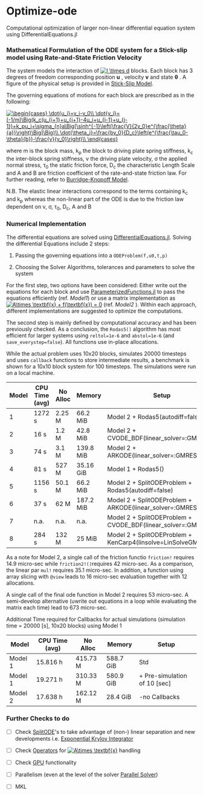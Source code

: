 # Optimize-ode
Computational optimization of  larger non-linear differential equation system using DifferentialEquations.jl

### Mathematical Formulation of the ODE system for a Stick-slip model using Rate-and-State Friction Velocity

The system models the interaction of <a href="https://www.codecogs.com/eqnedit.php?latex=l&space;\times&space;d" target="_blank"><img src="https://latex.codecogs.com/gif.latex?l&space;\times&space;d" title="l \times d" /></a>  blocks. Each block has 3 degrees of freedom corresponding position **u** , velocity **v** and state **&theta;** . A figure of the physical setup is provided in [Stick-Slip Model](/figures/RSA.pdf).

The governing equations of motions for each block are prescribed as in the following:

<a href="https://www.codecogs.com/eqnedit.php?latex=\begin{cases}&space;\dot{u_i}=v_i-v_0\\&space;\dot{v_i}=(-1/m)\Big(k_c(u_{i&plus;1}&plus;u_{j&plus;1}-4u_i&plus;u_{i-1}&plus;u_{j-1})&plus;k_pu_i&plus;\sigma_{n}a\Big[\sinh^{-1}\left(\frac{V}{2v_0}e^{\frac{\theta}{a}}\right)\Big]\Big)\\&space;\dot{\theta_i}=\frac{bv_0}{D_c}\left(e^{\frac{\tau_0-\theta}{b}}-\frac{v}{v_0}\right)\\&space;\end{cases}" target="_blank"><img src="https://latex.codecogs.com/gif.latex?\begin{cases}&space;\dot{u_i}=v_i-v_0\\&space;\dot{v_i}=(-1/m)\Big(k_c(u_{i&plus;1}&plus;u_{j&plus;1}-4u_i&plus;u_{i-1}&plus;u_{j-1})&plus;k_pu_i&plus;\sigma_{n}a\Big[\sinh^{-1}\left(\frac{V}{2v_0}e^{\frac{\theta}{a}}\right)\Big]\Big)\\&space;\dot{\theta_i}=\frac{bv_0}{D_c}\left(e^{\frac{\tau_0-\theta}{b}}-\frac{v}{v_0}\right)\\&space;\end{cases}" title="\begin{cases} \dot{u_i}=v_i-v_0\\ \dot{v_i}=(-1/m)\Big(k_c(u_{i+1}+u_{j+1}-4u_i+u_{i-1}+u_{j-1})+k_pu_i+\sigma_{n}a\Big[\sinh^{-1}\left(\frac{V}{2v_0}e^{\frac{\theta}{a}}\right)\Big]\Big)\\ \dot{\theta_i}=\frac{bv_0}{D_c}\left(e^{\frac{\tau_0-\theta}{b}}-\frac{v}{v_0}\right)\\ \end{cases}" /></a>


where m is the block mass, k<sub>p</sub> the block to driving plate spring stiffness, k<sub>c</sub> the inter-block spring stiffness, &nu; the driving plate velocity, &sigma; the applied normal stress, &tau;<sub>0</sub> the static friction force, D<sub>c</sub> the characteristic Length Scale and A and B are friction coefficient of the rate-and-state friction law. For further reading, refer to [Burridge-Knopoff Model](https://pubs.geoscienceworld.org/ssa/bssa/article/57/3/341/116471/model-and-theoretical-seismicity).

N.B. The elastic linear interactions correspond to the terms containing k<sub>c</sub> and k<sub>p</sub> whereas the non-linear part of the ODE is due to the friction law dependent on &nu;, &sigma;, &tau;<sub>0</sub>, D<sub>c</sub>, A and B


### Numerical Implementation

The differential equations are solved using [DifferentialEquations.jl](https://github.com/JuliaDiffEq/DifferentialEquations.jl). Solving the differential Equations include 2 steps:

1. Passing the governing equations into a `ODEProblem(f,u0,t,p)`

1. Choosing the Solver Algorithms, tolerances and parameters to solve the system

For the first step, two options have been considered: Either write out the equations for each block and use [ParameterizedFunctions.jl](https://github.com/JuliaDiffEq/ParameterizedFunctions.jl) to pass the equations efficiently (ref. *Model1*) or use a matrix implementation as <a href="https://www.codecogs.com/eqnedit.php?latex=A\times&space;\textbf{x}&space;&plus;&space;f(\textbf{x})&space;=&space;0" target="_blank"><img src="https://latex.codecogs.com/gif.latex?A\times&space;\textbf{x}&space;&plus;&space;f(\textbf{x})&space;=&space;0" title="A\times \textbf{x} + f(\textbf{x}) = 0" /></a> (ref. *Model2* ). Within each approach, different implementations are suggested to optimize the computations. 

The second step is mainly defined by computational accuracy and has been previously checked. As a conclusion, the `Rodas5()` algorithm has most efficient for larger systems using `reltol=1e-6` and `abstol=1e-6` (and `save_everystep=false`). All functions use in-place allocations.
 
While the actual problem uses 10x20 blocks, simulates 20000 timesteps and uses `callback` functions to store intermediate results, a benchmark is shown for a 10x10 block system for 100 timesteps. The simulations were run on a local machine.

Model |  CPU Time (avg)| No Alloc | Memory | Setup 
----- | --------- | -------- | ------ | -----
1 |  1272 s | 2.25 M | 66.2 MiB | Model 2 + Rodas5(autodiff=false)
2 | 16 s | 1.2 M | 42.8 MiB | Model 2 + CVODE_BDF(linear_solver=:GMRES)
3 | 74 s | 3.1 M | 139.8 MiB | Model 2 + ARKODE(linear_solver=:GMRES)
4 | 81 s| 527 M | 35.16 GiB | Model 1 + Rodas5()
5 | 1156 s | 50.1 M | 66.2 MiB | Model 2 + SplitODEProblem + Rodas5(autodiff=false)
6 | 37 s | 62 M | 187.2 MiB | Model 2 + SplitODEProblem + ARKODE(linear_solver=:GMRES),
7 | n.a. | n.a. | n.a. | Model 2 + SplitODEProblem + CVODE_BDF(linear_solver=:GMRES)
8 |  284 s | 132 M | 25 MiB | Model 2 + SplitODEProblem + KenCarp4(linsolve=LinSolveGMRES())


As a note for Model 2, a single call of the friction functio `friction!` requires 14.9 micro-sec while `friction2!()`requires 42 micro-sec. As a comparison, the linear par `mul!` requires 35.1 micro-sec. In addition, a function using array slicing with `@view` leads to 16 micro-sec evaluation together with 12 allocations.

A single call of the final ode function in Model 2 requires 53 micro-sec. A semi-develop alternative (uwrite out equations in a loop while evaluating the matrix each time) lead to 673 micro-sec.

Additional Time required for Callbacks for actual simulations (simulation time = 20000 [s], 10x20 blocks) using Model 1

Model |  CPU Time (avg)| No Alloc | Memory | Setup 
----- | --------- | -------- | ------ | -----
 Model 1 | 15.816 h | 415.73 M | 588.7 GiB | Std
 Model 1 | 19.271 h | 310.33 M | 580.9 GiB | + Pre-simulation of 10 [sec] 
 Model 2 | 17.638 h | 162.12 M | 28.4 GiB | -no Callbacks
 
### Further Checks to do
- [ ] Check [SplitODE](http://docs.juliadiffeq.org/latest/types/split_ode_types.html)'s to take advantage of (non-) linear separation and new developments i.e. [Exponential Krylov Integrator](http://juliadiffeq.org/2018/03/31/AdaptiveLowSDE.html)
- [ ] Check [Operators](http://docs.juliadiffeq.org/latest/features/diffeq_operator.html) for <a href="https://www.codecogs.com/eqnedit.php?latex=A\times&space;\textbf{x}" target="_blank"><img src="https://latex.codecogs.com/gif.latex?A\times&space;\textbf{x}" title="A\times \textbf{x}" /></a> handling
- [ ] Check [GPU](http://juliadiffeq.org/2019/05/09/GPU.html) functionality
- [ ] Parallelism (even at the level of the solver [Parallel Solver](http://docs.juliadiffeq.org/latest/solvers/ode_solve.html#Parallel-Explicit-Runge-Kutta-Methods-1))
- [ ] MKL




